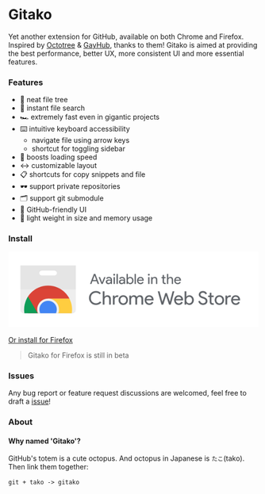 # Gitako

Yet another extension for GitHub, available on both Chrome and Firefox. Inspired by [Octotree](https://github.com/buunguyen/octotree) & [GayHub](https://github.com/jawil/GayHub), thanks to them! Gitako is aimed at providing the best performance, better UX, more consistent UI and more essential features.

### Features

- 📂 neat file tree
- 🔎 instant file search
- 🏎 extremely fast even in gigantic projects
- ⌨️ intuitive keyboard accessibility
  - navigate file using arrow keys
  - shortcut for toggling sidebar
- 🚀 boosts loading speed
- ↔️ customizable layout
- 📋 shortcuts for copy snippets and file
- 🕶️ support private repositories
- 🗂 support git submodule
- 🎨 GitHub-friendly UI
- 🎈 light weight in size and memory usage

### Install

[![Install for Chrome](./ChromeWebStoreBadge.svg)](https://chrome.google.com/webstore/detail/gitako-github-file-tree/giljefjcheohhamkjphiebfjnlphnokk)

[Or install for Firefox](https://addons.mozilla.org/en-US/firefox/addon/gitako-github-file-tree/)

> Gitako for Firefox is still in beta

### Issues

Any bug report or feature request discussions are welcomed, feel free to draft a [issue](https://github.com/EnixCoda/Gitako/issues/)!

### About

#### Why named 'Gitako'?

GitHub's totem is a cute octopus. And octopus in Japanese is `たこ`(tako).
Then link them together:

    git + tako -> gitako
